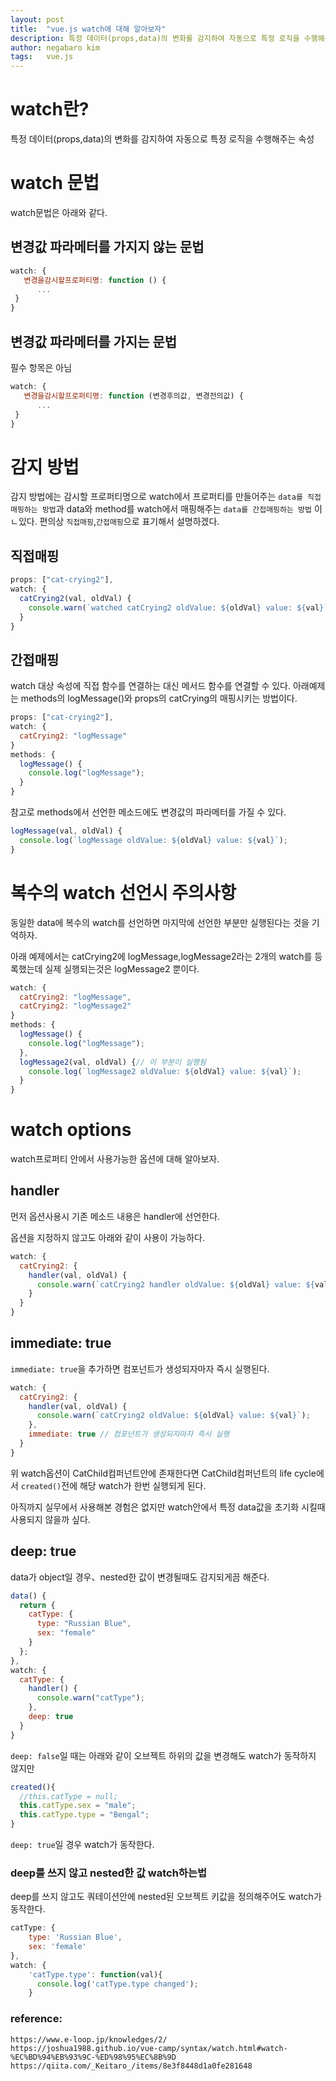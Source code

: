 ```yaml
---
layout: post
title:  "vue.js watch에 대해 알아보자"
description: 특정 데이터(props,data)의 변화를 감지하여 자동으로 특정 로직을 수행해주는 속성
author: negabaro kim
tags:	vue.js
---
```


# watch란?

특정 데이터(props,data)의 변화를 감지하여 자동으로 특정 로직을 수행해주는 속성

# watch 문법

watch문법은 아래와 같다.


## 변경값 파라메터를 가지지 않는 문법

```js
watch: {
   변경을감시할프로퍼티명: function () {
      ...
 }
}
```

## 변경값 파라메터를 가지는 문법

필수 항목은 아님

```js
watch: {
   변경을감시할프로퍼티명: function (변경후의값, 변경전의값) {
      ...
 }
}
```

# 감지 방법

감지 방법에는 감시할 프로퍼티명으로 watch에서 프로퍼티를 만들어주는 `data를 직접매핑하는 방법`과
data와 method를 watch에서 매핑해주는 `data를 간접매핑하는 방법` 이 ㄴ있다.
편의상 `직접매핑`,`간접매핑`으로 표기해서 설명하겠다.


## 직접매핑

```js
props: ["cat-crying2"],
watch: {
  catCrying2(val, oldVal) {
    console.warn(`watched catCrying2 oldValue: ${oldVal} value: ${val}`);
  }
}
```


## 간접매핑

watch 대상 속성에 직접 함수를 연결하는 대신 메서드 함수를 연결할 수 있다.
아래예제는 methods의 logMessage()와 props의 catCrying의 매핑시키는 방법이다.

```js
props: ["cat-crying2"],
watch: {
  catCrying2: "logMessage"
}
methods: {
  logMessage() {
    console.log("logMessage");
  }
}
```

참고로 methods에서 선언한 메소드에도 변경값의 파라메터를 가질 수 있다.


```js
logMessage(val, oldVal) {
  console.log(`logMessage oldValue: ${oldVal} value: ${val}`);
}
```

# 복수의 watch 선언시 주의사항

동일한 data에 복수의 watch를 선언하면 마지막에 선언한 부분만 실행된다는 것을 기억하자.

아래 예제에서는 catCrying2에 logMessage,logMessage2라는 2개의 watch를 등록했는데
실제 실행되는것은 logMessage2 뿐이다.

```js
watch: {
  catCrying2: "logMessage",
  catCrying2: "logMessage2"
}
methods: {
  logMessage() {
    console.log("logMessage");
  },
  logMessage2(val, oldVal) {// 이 부분이 실행됨
    console.log(`logMessage2 oldValue: ${oldVal} value: ${val}`);
  }
}
```

# watch options

watch프로퍼티 안에서 사용가능한 옵션에 대해 알아보자.

## handler

먼저 옵션사용시 기존 메소드 내용은 handler에 선언한다.

옵션을 지정하지 않고도 아래와 같이 사용이 가능하다.

```js
watch: {
  catCrying2: {
    handler(val, oldVal) {
      console.warn(`catCrying2 handler oldValue: ${oldVal} value: ${val}`);
    }
  }
}
```



## immediate: true

`immediate: true`을 추가하면 컴포넌트가 생성되자마자 즉시 실행된다.


```js
watch: {
  catCrying2: {
    handler(val, oldVal) {
      console.warn(`catCrying2 oldValue: ${oldVal} value: ${val}`);
    },
    immediate: true // 컴포넌트가 생성되자마자 즉시 실행
  }
}
```

위 watch옵션이 CatChild컴퍼넌트안에 존재한다면 CatChild컴퍼넌트의 life cycle에서
`created()`전에 해당 watch가 한번 실행되게 된다.

아직까지 실무에서 사용해본 경험은 없지만 watch안에서 특정 data값을 초기화 시킬때 사용되지 않을까 싶다.


## deep: true

data가 object일 경우、nested한 값이 변경될때도 감지되게끔 해준다.

```js
data() {
  return {
    catType: {
      type: "Russian Blue",
      sex: "female"
    }
  };
},
watch: {
  catType: {
    handler() {
      console.warn("catType");
    },
    deep: true
  }
}
```


`deep: false`일 때는 아래와 같이 오브젝트 하위의 값을 변경해도 watch가 동작하지 않지만

```js
created(){
  //this.catType = null;
  this.catType.sex = "male";
  this.catType.type = "Bengal";
}
```

`deep: true`일 경우 watch가 동작한다.


### deep를 쓰지 않고 nested한 값 watch하는법

deep를 쓰지 않고도 쿼테이션안에 nested된 오브젝트 키값을 정의해주어도 watch가 동작한다.

```js
catType: {
    type: 'Russian Blue',
    sex: 'female'
},
watch: {
    'catType.type': function(val){
      console.log('catType.type changed');
    }
```

### reference:

```
https://www.e-loop.jp/knowledges/2/
https://joshua1988.github.io/vue-camp/syntax/watch.html#watch-%EC%BD%94%EB%93%9C-%ED%98%95%EC%8B%9D
https://qiita.com/_Keitaro_/items/8e3f8448d1a0fe281648
```